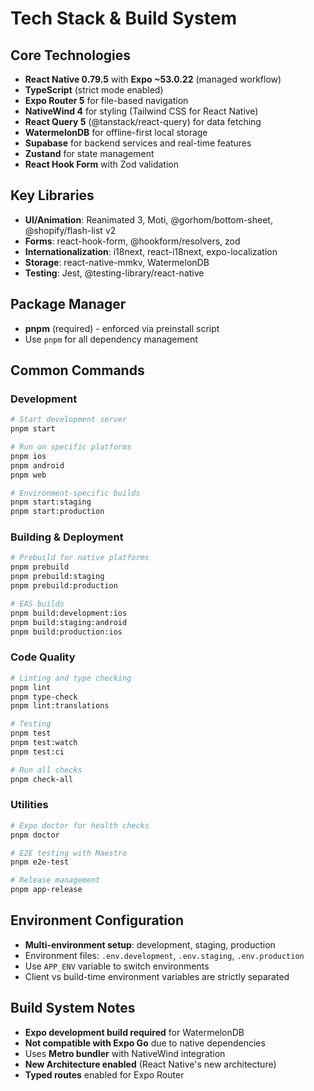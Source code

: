 # Tech Stack & Build System

## Core Technologies

- **React Native 0.79.5** with **Expo ~53.0.22** (managed workflow)
- **TypeScript** (strict mode enabled)
- **Expo Router 5** for file-based navigation
- **NativeWind 4** for styling (Tailwind CSS for React Native)
- **React Query 5** (@tanstack/react-query) for data fetching
- **WatermelonDB** for offline-first local storage
- **Supabase** for backend services and real-time features
- **Zustand** for state management
- **React Hook Form** with Zod validation

## Key Libraries

- **UI/Animation**: Reanimated 3, Moti, @gorhom/bottom-sheet, @shopify/flash-list v2
- **Forms**: react-hook-form, @hookform/resolvers, zod
- **Internationalization**: i18next, react-i18next, expo-localization
- **Storage**: react-native-mmkv, WatermelonDB
- **Testing**: Jest, @testing-library/react-native

## Package Manager

- **pnpm** (required) - enforced via preinstall script
- Use `pnpm` for all dependency management

## Common Commands

### Development

```bash
# Start development server
pnpm start

# Run on specific platforms
pnpm ios
pnpm android
pnpm web

# Environment-specific builds
pnpm start:staging
pnpm start:production
```

### Building & Deployment

```bash
# Prebuild for native platforms
pnpm prebuild
pnpm prebuild:staging
pnpm prebuild:production

# EAS builds
pnpm build:development:ios
pnpm build:staging:android
pnpm build:production:ios
```

### Code Quality

```bash
# Linting and type checking
pnpm lint
pnpm type-check
pnpm lint:translations

# Testing
pnpm test
pnpm test:watch
pnpm test:ci

# Run all checks
pnpm check-all
```

### Utilities

```bash
# Expo doctor for health checks
pnpm doctor

# E2E testing with Maestro
pnpm e2e-test

# Release management
pnpm app-release
```

## Environment Configuration

- **Multi-environment setup**: development, staging, production
- Environment files: `.env.development`, `.env.staging`, `.env.production`
- Use `APP_ENV` variable to switch environments
- Client vs build-time environment variables are strictly separated

## Build System Notes

- **Expo development build required** for WatermelonDB
- **Not compatible with Expo Go** due to native dependencies
- Uses **Metro bundler** with NativeWind integration
- **New Architecture enabled** (React Native's new architecture)
- **Typed routes** enabled for Expo Router
